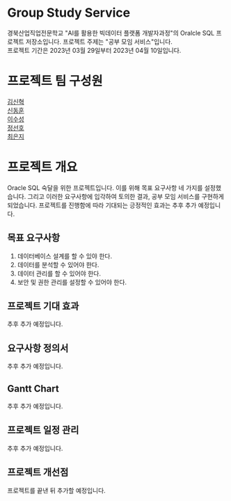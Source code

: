 # Group Study Service
경북산업직업전문학교 "AI를 활용한 빅데이터 플랫폼 개발자과정"의 Oralcle SQL 프로젝트 저장소입니다.
프로젝트 주제는 "공부 모임 서비스"입니다.  
프로젝트 기간은 2023년 03월 29일부터 2023년 04월 10일입니다.  

# 프로젝트 팀 구성원
[김신혁](https://github.com/909ma)  
[신동훈](https://github.com/Holorifle)  
[이수성](https://github.com/goal6722)  
[정선호](https://github.com/QQSUNH)  
[최은지](https://github.com/EunjiCh0i)  

# 프로젝트 개요  
Oracle SQL 숙달을 위한 프로젝트입니다.  이를 위해 목표 요구사항 네 가지를 설정했습니다. 그리고 이러한 요구사항에 입각하여 토의한 결과, 공부 모임 서비스를 구현하게 되었습니다. 
프로젝트를 진행함에 따라 기대되는 긍정적인 효과는 추후 추가 예정입니다.

## 목표 요구사항
1. 데이터베이스 설계를 할 수 있야 한다.  
2. 데이터를 분석할 수 있어야 한다.  
3. 데이터 관리를 할 수 있어야 한다.  
4. 보안 및 권한 관리를 설정할 수 있어야 한다.  

## 프로젝트 기대 효과
추후 추가 예정입니다.  

## 요구사항 정의서
추후 추가 예정입니다.

## Gantt Chart
추후 추가 예정입니다.

## 프로젝트 일정 관리
추후 추가 예정입니다.

## 프로젝트 개선점
프로젝트를 끝낸 뒤 추가할 예정입니다.
